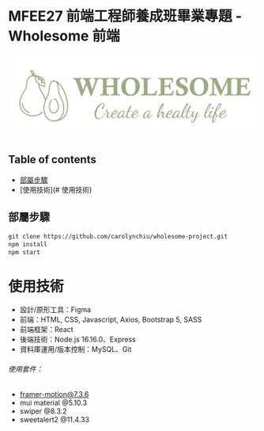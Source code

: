 # MFEE27 前端工程師養成班畢業專題 - Wholesome 前端

![](src/Assets/Logo/logo.png)

## Table of contents
* [部屬步驟](##部屬步驟)
* [使用技術](# 使用技術)

## 部屬步驟

```
git clone https://github.com/carolynchiu/wholesome-project.git
npm install
npm start
```

# 使用技術
  * 設計/原形工具：Figma
  * 前端：HTML, CSS, Javascript, Axios, Bootstrap 5, SASS
  * 前端框架：React
  * 後端技術：Node.js 16.16.0、Express
  * 資料庫運用/版本控制：MySQL、Git

###### 使用套件：
  * framer-motion@7.3.6
  * mui material @5.10.3
  * swiper @8.3.2
  * sweetalert2 @11.4.33